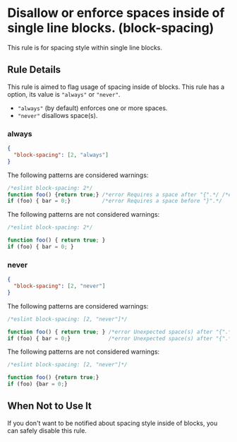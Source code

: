 # Disallow or enforce spaces inside of single line blocks. (block-spacing)

This rule is for spacing style within single line blocks.

## Rule Details

This rule is aimed to flag usage of spacing inside of blocks.
This rule has a option, its value is `"always"` or `"never"`.

- `"always"` (by default) enforces one or more spaces.
- `"never"` disallows space(s).

### always

```json
{
  "block-spacing": [2, "always"]
}
```

The following patterns are considered warnings:

```js
/*eslint block-spacing: 2*/
function foo() {return true;} /*error Requires a space after "{".*/ /*error Requires a space before "}".*/
if (foo) { bar = 0;}          /*error Requires a space before "}".*/
```

The following patterns are not considered warnings:

```js
/*eslint block-spacing: 2*/

function foo() { return true; }
if (foo) { bar = 0; }
```

### never

```json
{
  "block-spacing": [2, "never"]
}
```

The following patterns are considered warnings:

```js
/*eslint block-spacing: [2, "never"]*/

function foo() { return true; } /*error Unexpected space(s) after "{".*/ /*error Unexpected space(s) before "}".*/
if (foo) { bar = 0;}            /*error Unexpected space(s) after "{".*/
```

The following patterns are not considered warnings:

```js
/*eslint block-spacing: [2, "never"]*/

function foo() {return true;}
if (foo) {bar = 0;}
```

## When Not to Use It

If you don't want to be notified about spacing style inside of blocks, you can safely disable this rule.
